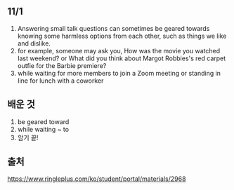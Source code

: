 ## 11/1

1. Answering small talk questions can sometimes be geared towards knowing some harmless options from each other, such as things we like and dislike.
2. for example, someone may ask you, How was the movie you watched last weekend? or What did you think about Margot Robbies's red carpet outfie for the Barbie premiere?
3. while waiting for more members to join a Zoom meeting or standing in line for lunch with a coworker

## 배운 것

1. be geared toward
2. while waiting ~ to
3. 암기 끝!

## 출처

https://www.ringleplus.com/ko/student/portal/materials/2968
